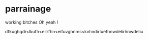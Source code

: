 # parrainage
working bitches
Oh yeah !

dfkughqdr<lkufh<eilrfhn<eifuvghnms<kvhndirluefhnwdelirhnwdeliu


